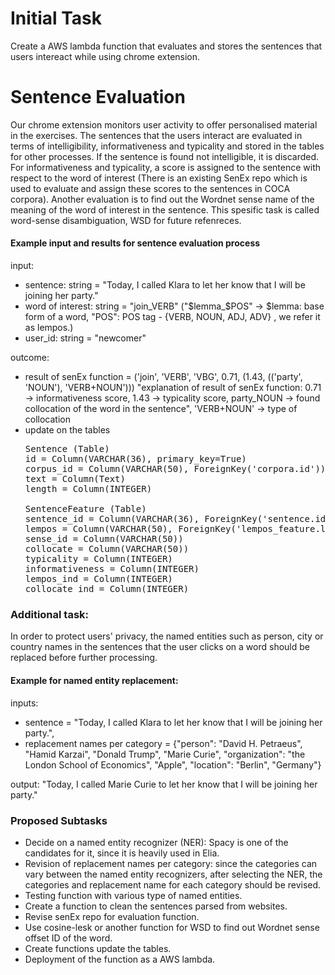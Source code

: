# Initial Task

Create a AWS lambda function that evaluates and stores the sentences that users intereact while using chrome extension.

# Sentence Evaluation

Our chrome extension monitors user activity to offer personalised material in the exercises. The sentences that the users interact are evaluated in terms of intelligibility, informativeness and typicality and stored in the tables for other processes. If the sentence is found not intelligible, it is discarded. For  informativeness and typicality, a score is assigned to the sentence with respect to the word of interest (There is an existing SenEx repo which is used to evaluate and assign these scores to the sentences in COCA corpora). Another evaluation is to find out the Wordnet sense name of the meaning of the word of interest in the sentence. This spesific task is called word-sense disambiguation, WSD for future refenreces. 

#### Example input and results for sentence evaluation process

input:
  * sentence: string = "Today, I called Klara to let her know that I will be joining her party."
  * word of interest: string = "join_VERB" ("$lemma_$POS" -> $lemma: base form of a word, "POS": POS tag - {VERB, NOUN, ADJ, ADV} , we refer it as lempos.)
  * user_id: string = "newcomer"
  
 outcome:
 
  * result of senEx function = ('join', 'VERB', 'VBG', 0.71, (1.43, (('party', 'NOUN'), 'VERB+NOUN')))
      "explanation of result of senEx function: 
      0.71 -> informativeness score, 
      1.43 -> typicality score,
      party_NOUN -> found collocation of the word in the sentence", 'VERB+NOUN' -> type of collocation
  * update on the tables
    <pre>
    Sentence (Table)                                            - New Entry
    id = Column(VARCHAR(36), primary_key=True)                  : "a random string" (unique ID generated to be a primary key)
    corpus_id = Column(VARCHAR(50), ForeignKey('corpora.id'))   : "WEB" (web is for each sentence parsed from extenstion so in this task it is constant)
    text = Column(Text)                                         : "Today, I called Klara to let her know that I will be joining her party." (text of sentence)
    length = Column(INTEGER)                                    :  15 (number of words)
    
    SentenceFeature (Table)                                                             - New Entry
    sentence_id = Column(VARCHAR(36), ForeignKey('sentence.id'), primary_key=True)      : "a random string"
    lempos = Column(VARCHAR(50), ForeignKey('lempos_feature.lempos'), primary_key=True) : "join_VERB" (word of interest)
    sense_id = Column(VARCHAR(50))                                                      : "0138013n" (Wordnet offset ID of "join_VERB" for its sense in sentence)
    collocate = Column(VARCHAR(50))                                                     : "party_NOUN" (collocate lempos)
    typicality = Column(INTEGER)                                                        : 1.43
    informativeness = Column(INTEGER)                                                   : 0.71
    lempos_ind = Column(INTEGER)                                                        : 13 (index of the lempos in the sentence)
    collocate_ind = Column(INTEGER)                                                     : 15 (index of collocate in the sentence)
    </pre>
### Additional task:
In order to protect users' privacy, the named entities such as person, city or country names in the sentences that the user clicks on a word should be replaced before further processing. 

#### Example for named entity replacement:
  inputs:
  * sentence = "Today, I called Klara to let her know that I will be joining her party.",
  * replacement names per category = {"person": "David H. Petraeus", "Hamid Karzai", "Donald Trump", "Marie Curie", "organization": "the London School of Economics", "Apple", "location": "Berlin", "Germany"}
  
  output:
  "Today, I called Marie Curie to let her know that I will be joining her party."
 
### Proposed Subtasks
* Decide on a named entity recognizer (NER): Spacy is one of the candidates for it, since it is heavily used in Elia. 
* Revision of replacement names per category: since the categories can vary between the named entity recognizers, after selecting the NER, the categories and replacement name for each category should be revised.
* Testing function with various type of named entities.
* Create a function to clean the sentences parsed from websites.
* Revise senEx repo for evaluation function. 
* Use cosine-lesk or another function for WSD to find out Wordnet sense offset ID of the word. 
* Create functions update the tables.
* Deployment of the function as a AWS lambda. 
